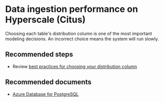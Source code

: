 <properties
    pageTitle="Data ingestion performance on Hyperscale (Citus)"
    description="Data ingestion performance on Hyperscale (Citus)"
    service="microsoft.dbforpostgresql"
    resource="servers"
    authors="rachel-msft"
    ms.author="raagyema"
    displayOrder="120"
    selfHelpType="generic"
    supportTopicIds="32639987"
    resourceTags="servers, databases"
    productPesIds="16222"
    cloudEnvironments="public, Fairfax"
    articleId="365b1da4-ae04-4ecd-9503-eea037658c6b"
    />

# Data ingestion performance on Hyperscale (Citus)

Choosing each table's distribution column is one of the most important modeling decisions. An incorrect choice means the system will run slowly.

## **Recommended steps**

* Review [best practices for choosing your distribution column](https://docs.microsoft.com/azure/postgresql/concepts-hyperscale-choose-distribution-column)

## **Recommended documents**

* [Azure Database for PostgreSQL](https://docs.microsoft.com/azure/postgresql/)
